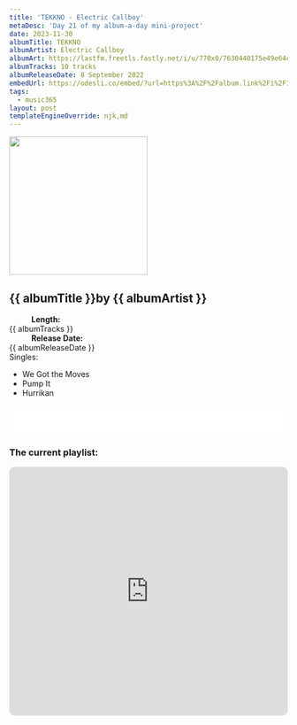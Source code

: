 ```yaml
---
title: 'TEKKNO - Electric Callboy'
metaDesc: 'Day 21 of my album-a-day mini-project'
date: 2023-11-30
albumTitle: TEKKNO
albumArtist: Electric Callboy
albumArt: https://lastfm.freetls.fastly.net/i/u/770x0/7630440175e49e64c2ff5dda07f7c526.jpg#7630440175e49e64c2ff5dda07f7c526
albumTracks: 10 tracks
albumReleaseDate: 8 September 2022
embedUrl: https://odesli.co/embed/?url=https%3A%2F%2Falbum.link%2Fi%2F1618490079&theme=light
tags:
  - music365
layout: post
templateEngineOverride: njk,md
---
```


<aside class="album-profile">
  <div class="album-profile__image">
    <img class="album-image" width="250" height="250" crossorigin="anonymous" src="{{ albumArt }}"/>
  </div>
  <div class="aside__content">
    <h1><strong>{{ albumTitle }}</strong>by {{ albumArtist }}</h1>
    <dl>
      <div>
        <dd><strong>Length:</strong></dd>
        <dt>{{ albumTracks }}</dt>
      </div>
      <div>
        <dd><strong>Release Date:</strong></dd>
        <dt>{{ albumReleaseDate }}</dt>
      </div>
      <div class="singles">
        <span>Singles:</span>
        <ul>
          <li>We Got the Moves</li>
          <li>Pump It</li>
          <li>Hurrikan</li>
        </ul>
      </div>
    </dl>
    <div class="color-grid">
      <div class="color-grid__container">
					<span class="color color--1"></span>
					<span class="color color--2"></span>
					<span class="color color--3"></span>
      </div>
    </div>
  </div>
</aside>

<iframe width="100%" height="52" src={{ embedUrl }} frameborder="0" allowfullscreen sandbox="allow-same-origin allow-scripts allow-presentation allow-popups allow-popups-to-escape-sandbox" allow="clipboard-read; clipboard-write"></iframe>

### The current playlist:

<iframe allow="autoplay *; encrypted-media *; fullscreen *; clipboard-write" frameborder="0" height="450" style="width:100%;max-width:660px;overflow:hidden;border-radius:10px;" sandbox="allow-forms allow-popups allow-same-origin allow-scripts allow-storage-access-by-user-activation allow-top-navigation-by-user-activation" src="https://embed.music.apple.com/gb/playlist/music365/pl.u-AkAmEd9ix4MAZYJ"></iframe>
